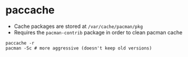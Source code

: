 # paccache

- Cache packages are stored at `/var/cache/pacman/pkg`
- Requires the `pacman-contrib` package in order to clean pacman cache

```shell
paccache -r
pacman -Sc # more aggressive (doesn't keep old versions)
```
